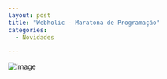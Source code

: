 ```yaml
---
layout: post
title: "Webholic - Maratona de Programação"
categories:
  - Novidades
     
---
```


![image](/blog/images/posts/2012-05-09/webholic.jpg)